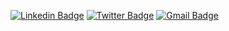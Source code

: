 [![Linkedin Badge](https://img.shields.io/badge/-LinkedIn-blue?style=for-the-badge&logo=Linkedin&logoColor=white&link=https://www.linkedin.com/in/allanviniciusdemoura/)](https://www.linkedin.com/in/allanviniciusdemoura/)
[![Twitter Badge](https://img.shields.io/badge/-Twitter-1ca0f1?style=for-the-badge&labelColor=1ca0f1&logo=twitter&logoColor=white&link=https://twitter.com/allanviniciusdm)](https://twitter.com/allanviniciusdm)
[![Gmail Badge](https://img.shields.io/badge/-Contato-ed0d07?style=for-the-badge&labelColor=ed0d07&logo=gmail&logoColor=white&link=mailto:allanviniciosdemoura@gmail.com)](mailto:allanviniciosdemoura@gmail.com)
<!--
**allanvinicius/allanvinicius** is a ✨ _special_ ✨ repository because its `README.md` (this file) appears on your GitHub profile.
Here are some ideas to get you started:
- 🔭 I’m currently working on ...
- 🌱 I’m currently learning ...
- 👯 I’m looking to collaborate on ...
- 🤔 I’m looking for help with ...
- 💬 Ask me about ...
- 📫 How to reach me: ...
- 😄 Pronouns: ...
- ⚡ Fun fact: ...
-->
